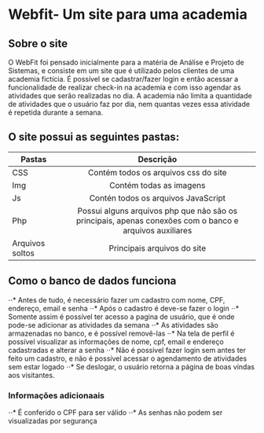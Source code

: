 # Webfit- Um site para uma academia
## Sobre o site

O WebFit foi pensado inicialmente para a matéria de Análise e Projeto de Sistemas, e consiste em um site que é utilizado pelos clientes de uma academia fictícia. É possível se cadastrar/fazer login e então acessar a funcionalidade de realizar check-in na academia e com isso agendar as atividades que serão realizadas no dia. A academia não limita a quantidade de atividades que o usuário faz por dia, nem quantas vezes essa atividade é repetida durante a semana.

## O site possui as seguintes pastas:

| Pastas        | Descrição           |
| ------------- |:-------------:|
| CSS   | Contém todos os arquivos css do site |
| Img      | Contém todas as imagens     |  
| Js | Contén todos os arquivos JavaScript    |   
| Php | Possui alguns arquivos php que não são os principais, apenas conexões com o banco e arquivos auxiliares  | 
| Arquivos soltos | Principais arquivos do site  | 

## Como o banco de dados funciona

⋅⋅* Antes de tudo, é necessário fazer um cadastro com nome, CPF, endereço, email e senha
⋅⋅* Após o cadastro é deve-se fazer o login
⋅⋅* Somente assim é possível ter acesso a pagina de usuário, que é onde pode-se adicionar as atividades da semana
⋅⋅* As atividades são armazenadas no banco, e é possível removê-las
⋅⋅* Na tela de perfil é possível visualizar as informações de nome, cpf, email e endereço cadastradas e alterar a senha
⋅⋅* Não é possivel fazer login sem antes ter feito um cadastro, e não é possível acessar o agendamento de atividades sem estar logado
⋅⋅* Se deslogar, o usuário retorna a página de boas vindas aos visitantes.

### Informações adicionaais
⋅⋅* É conferido o CPF para ser válido
⋅⋅* As senhas não podem ser visualizadas por segurança



